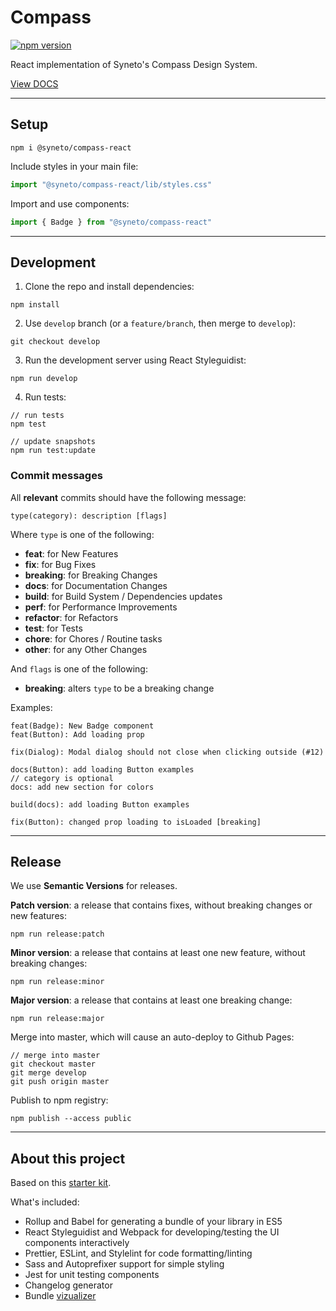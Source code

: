 # Compass

[![npm version](https://badge.fury.io/js/%40syneto%2Fcompass-react.svg)](https://badge.fury.io/js/%40syneto%2Fcompass-react)

React implementation of Syneto's Compass Design System.

[View DOCS](https://synetonet.github.io/compass-react/)

---

## Setup

```
npm i @syneto/compass-react
```

Include styles in your main file:

```js
import "@syneto/compass-react/lib/styles.css"
```

Import and use components:

```js
import { Badge } from "@syneto/compass-react"
```

---

## Development

1. Clone the repo and install dependencies:

```
npm install
```

2. Use `develop` branch (or a `feature/branch`, then merge to `develop`):

```
git checkout develop
```

3. Run the development server using React Styleguidist:

```
npm run develop
```

4. Run tests:

```
// run tests
npm test

// update snapshots
npm run test:update
```

### Commit messages

All **relevant** commits should have the following message:

```
type(category): description [flags]
```

Where `type` is one of the following:

- **feat**: for New Features
- **fix**: for Bug Fixes
- **breaking**: for Breaking Changes
- **docs**: for Documentation Changes
- **build**: for Build System / Dependencies updates
- **perf**: for Performance Improvements
- **refactor**: for Refactors
- **test**: for Tests
- **chore**: for Chores / Routine tasks
- **other**: for any Other Changes

And `flags` is one of the following:

- **breaking**: alters `type` to be a breaking change

Examples:

```
feat(Badge): New Badge component
feat(Button): Add loading prop

fix(Dialog): Modal dialog should not close when clicking outside (#12)

docs(Button): add loading Button examples
// category is optional
docs: add new section for colors

build(docs): add loading Button examples

fix(Button): changed prop loading to isLoaded [breaking]
```

---

## Release

We use **Semantic Versions** for releases.

**Patch version**: a release that contains fixes, without breaking changes or new features:

```
npm run release:patch
```

**Minor version**: a release that contains at least one new feature, without breaking changes:

```
npm run release:minor
```

**Major version**: a release that contains at least one breaking change:

```
npm run release:major
```

Merge into master, which will cause an auto-deploy to Github Pages:

```
// merge into master
git checkout master
git merge develop
git push origin master
```

Publish to npm registry:

```
npm publish --access public
```

---

## About this project

Based on this [starter kit](https://github.com/samuelmeuli/react-library-boilerplate).

What's included:

- Rollup and Babel for generating a bundle of your library in ES5
- React Styleguidist and Webpack for developing/testing the UI components interactively
- Prettier, ESLint, and Stylelint for code formatting/linting
- Sass and Autoprefixer support for simple styling
- Jest for unit testing components
- Changelog generator
- Bundle [vizualizer](https://synetonet.github.io/compass-react/statistics.html)
